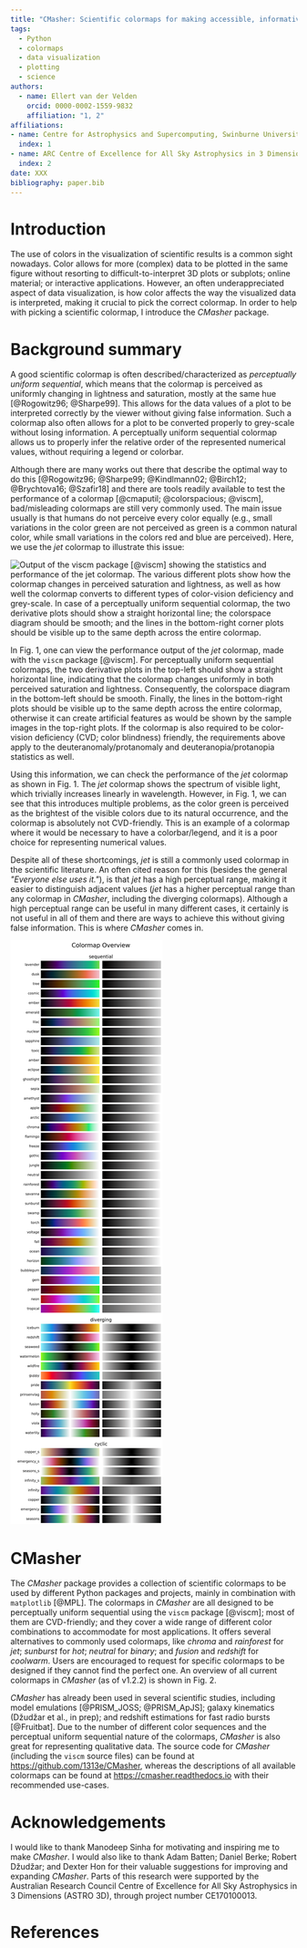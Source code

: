 ```yaml
---
title: "CMasher: Scientific colormaps for making accessible, informative and 'cmashing' plots"
tags:
  - Python
  - colormaps
  - data visualization
  - plotting
  - science
authors:
  - name: Ellert van der Velden
    orcid: 0000-0002-1559-9832
    affiliation: "1, 2"
affiliations:
- name: Centre for Astrophysics and Supercomputing, Swinburne University of Technology, PO Box 218, Hawthorn, VIC 3122, Australia
  index: 1
- name: ARC Centre of Excellence for All Sky Astrophysics in 3 Dimensions (ASTRO 3D)
  index: 2
date: XXX
bibliography: paper.bib
---
```


# Introduction

The use of colors in the visualization of scientific results is a common sight nowadays.
Color allows for more (complex) data to be plotted in the same figure without resorting to difficult-to-interpret 3D plots or subplots; online material; or interactive applications.
However, an often underappreciated aspect of data visualization, is how color affects the way the visualized data is interpreted, making it crucial to pick the correct colormap.
In order to help with picking a scientific colormap, I introduce the *CMasher* package.


# Background summary

A good scientific colormap is often described/characterized as _perceptually uniform sequential_, which means that the colormap is perceived as uniformly changing in lightness and saturation, mostly at the same hue [@Rogowitz96; @Sharpe99].
This allows for the data values of a plot to be interpreted correctly by the viewer without giving false information.
Such a colormap also often allows for a plot to be converted properly to grey-scale without losing information.
A perceptually uniform sequential colormap allows us to properly infer the relative order of the represented numerical values, without requiring a legend or colorbar.

Although there are many works out there that describe the optimal way to do this [@Rogowitz96; @Sharpe99; @Kindlmann02; @Birch12; @Brychtova16; @Szafir18] and there are tools readily available to test the performance of a colormap [@cmaputil; @colorspacious; @viscm], bad/misleading colormaps are still very commonly used.
The main issue usually is that humans do not perceive every color equally (e.g., small variations in the color green are not perceived as green is a common natural color, while small variations in the colors red and blue are perceived).
Here, we use the *jet* colormap to illustrate this issue:

![Output of the ``viscm`` package [@viscm] showing the statistics and performance of the *jet* colormap. The various different plots show how the colormap changes in perceived saturation and lightness, as well as how well the colormap converts to different types of color-vision deficiency and grey-scale. In case of a perceptually uniform sequential colormap, the two derivative plots should show a straight horizontal line; the colorspace diagram should be smooth; and the lines in the bottom-right corner plots should be visible up to the same depth across the entire colormap.](https://raw.githubusercontent.com/1313e/CMasher/master/docs/source/user/images/jet_viscm.png)

In Fig. 1, one can view the performance output of the *jet* colormap, made with the ``viscm`` package [@viscm].
For perceptually uniform sequential colormaps, the two derivative plots in the top-left should show a straight horizontal line, indicating that the colormap changes uniformly in both perceived saturation and lightness.
Consequently, the colorspace diagram in the bottom-left should be smooth.
Finally, the lines in the bottom-right plots should be visible up to the same depth across the entire colormap, otherwise it can create artificial features as would be shown by the sample images in the top-right plots.
If the colormap is also required to be color-vision deficiency (CVD; color blindness) friendly, the requirements above apply to the deuteranomaly/protanomaly and deuteranopia/protanopia statistics as well.

Using this information, we can check the performance of the *jet* colormap as shown in Fig. 1.
The *jet* colormap shows the spectrum of visible light, which trivially increases linearly in wavelength.
However, in Fig. 1, we can see that this introduces multiple problems, as the color green is perceived as the brightest of the visible colors due to its natural occurrence, and the colormap is absolutely not CVD-friendly.
This is an example of a colormap where it would be necessary to have a colorbar/legend, and it is a poor choice for representing numerical values.

Despite all of these shortcomings, *jet* is still a commonly used colormap in the scientific literature.
An often cited reason for this (besides the general _"Everyone else uses it."_), is that *jet* has a high perceptual range, making it easier to distinguish adjacent values (*jet* has a higher perceptual range than any colormap in *CMasher*, including the diverging colormaps).
Although a high perceptual range can be useful in many different cases, it certainly is not useful in all of them and there are ways to achieve this without giving false information.
This is where *CMasher* comes in.

![Overview of all current colormaps in *CMasher* (v1.2.2).](https://raw.githubusercontent.com/1313e/CMasher/master/cmasher/colormaps/cmap_overview.png)


# CMasher

The *CMasher* package provides a collection of scientific colormaps to be used by different Python packages and projects, mainly in combination with ``matplotlib`` [@MPL].
The colormaps in *CMasher* are all designed to be perceptually uniform sequential using the ``viscm`` package [@viscm]; most of them are CVD-friendly; and they cover a wide range of different color combinations to accommodate for most applications.
It offers several alternatives to commonly used colormaps, like *chroma* and *rainforest* for *jet*; *sunburst* for *hot*; *neutral* for *binary*; and *fusion* and *redshift* for *coolwarm*.
Users are encouraged to request for specific colormaps to be designed if they cannot find the perfect one.
An overview of all current colormaps in *CMasher* (as of v1.2.2) is shown in Fig. 2.

*CMasher* has already been used in several scientific studies, including model emulations [@PRISM_JOSS; @PRISM_ApJS]; galaxy kinematics (Džudžar et al., in prep); and redshift estimations for fast radio bursts [@Fruitbat].
Due to the number of different color sequences and the perceptual uniform sequential nature of the colormaps, *CMasher* is also great for representing qualitative data.
The source code for *CMasher* (including the ``viscm`` source files) can be found at https://github.com/1313e/CMasher, whereas the descriptions of all available colormaps can be found at https://cmasher.readthedocs.io with their recommended use-cases.


# Acknowledgements

I would like to thank Manodeep Sinha for motivating and inspiring me to make *CMasher*.
I would also like to thank Adam Batten; Daniel Berke; Robert Džudžar; and Dexter Hon for their valuable suggestions for improving and expanding *CMasher*.
Parts of this research were supported by the Australian Research Council Centre of Excellence for All Sky Astrophysics in 3 Dimensions (ASTRO 3D), through project number CE170100013.


# References

